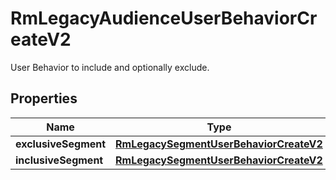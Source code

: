 

# RmLegacyAudienceUserBehaviorCreateV2

User Behavior to include and optionally exclude.

## Properties

| Name | Type | Description | Notes |
|------------ | ------------- | ------------- | -------------|
|**exclusiveSegment** | [**RmLegacySegmentUserBehaviorCreateV2**](RmLegacySegmentUserBehaviorCreateV2.md) |  |  [optional] |
|**inclusiveSegment** | [**RmLegacySegmentUserBehaviorCreateV2**](RmLegacySegmentUserBehaviorCreateV2.md) |  |  |



